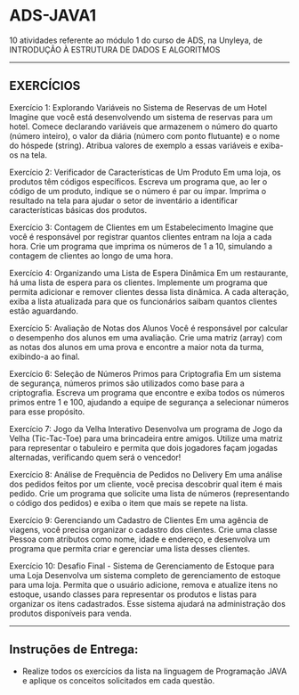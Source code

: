 # ADS-JAVA1
10 atividades referente ao módulo 1 do curso de ADS, na Unyleya, de INTRODUÇÃO À ESTRUTURA DE DADOS E ALGORITMOS

---------------------------------------
EXERCÍCIOS
---------------------------------------

Exercício 1: Explorando Variáveis no Sistema de Reservas de um Hotel
Imagine que você está desenvolvendo um sistema de reservas para um hotel. Comece declarando variáveis que armazenem o número do quarto (número inteiro), o valor da diária (número com ponto flutuante) e o nome do hóspede (string). Atribua valores de exemplo a essas variáveis e exiba-os na tela.

Exercício 2: Verificador de Características de Um Produto
Em uma loja, os produtos têm códigos específicos. Escreva um programa que, ao ler o código de um produto, indique se o número é par ou ímpar. Imprima o resultado na tela para ajudar o setor de inventário a identificar características básicas dos produtos.

Exercício 3: Contagem de Clientes em um Estabelecimento
Imagine que você é responsável por registrar quantos clientes entram na loja a cada hora. Crie um programa que imprima os números de 1 a 10, simulando a contagem de clientes ao longo de uma hora.

Exercício 4: Organizando uma Lista de Espera Dinâmica
Em um restaurante, há uma lista de espera para os clientes. Implemente um programa que permita adicionar e remover clientes dessa lista dinâmica. A cada alteração, exiba a lista atualizada para que os funcionários saibam quantos clientes estão aguardando.

Exercício 5: Avaliação de Notas dos Alunos
Você é responsável por calcular o desempenho dos alunos em uma avaliação. Crie uma matriz (array) com as notas dos alunos em uma prova e encontre a maior nota da turma, exibindo-a ao final.

Exercício 6: Seleção de Números Primos para Criptografia
Em um sistema de segurança, números primos são utilizados como base para a criptografia. Escreva um programa que encontre e exiba todos os números primos entre 1 e 100, ajudando a equipe de segurança a selecionar números para esse propósito.

Exercício 7: Jogo da Velha Interativo
Desenvolva um programa de Jogo da Velha (Tic-Tac-Toe) para uma brincadeira entre amigos. Utilize uma matriz para representar o tabuleiro e permita que dois jogadores façam jogadas alternadas, verificando quem será o vencedor!

Exercício 8: Análise de Frequência de Pedidos no Delivery
Em uma análise dos pedidos feitos por um cliente, você precisa descobrir qual item é mais pedido. Crie um programa que solicite uma lista de números (representando o código dos pedidos) e exiba o item que mais se repete na lista.

Exercício 9: Gerenciando um Cadastro de Clientes
Em uma agência de viagens, você precisa organizar o cadastro dos clientes. Crie uma classe Pessoa com atributos como nome, idade e endereço, e desenvolva um programa que permita criar e gerenciar uma lista desses clientes.

Exercício 10: Desafio Final - Sistema de Gerenciamento de Estoque para uma Loja
Desenvolva um sistema completo de gerenciamento de estoque para uma loja. Permita que o usuário adicione, remova e atualize itens no estoque, usando classes para representar os produtos e listas para organizar os itens cadastrados. Esse sistema ajudará na administração dos produtos disponíveis para venda.

---------------------------------------
Instruções de Entrega:
---------------------------------------
- Realize todos os exercícios da lista na linguagem de Programação JAVA e aplique os conceitos solicitados em cada questão.

